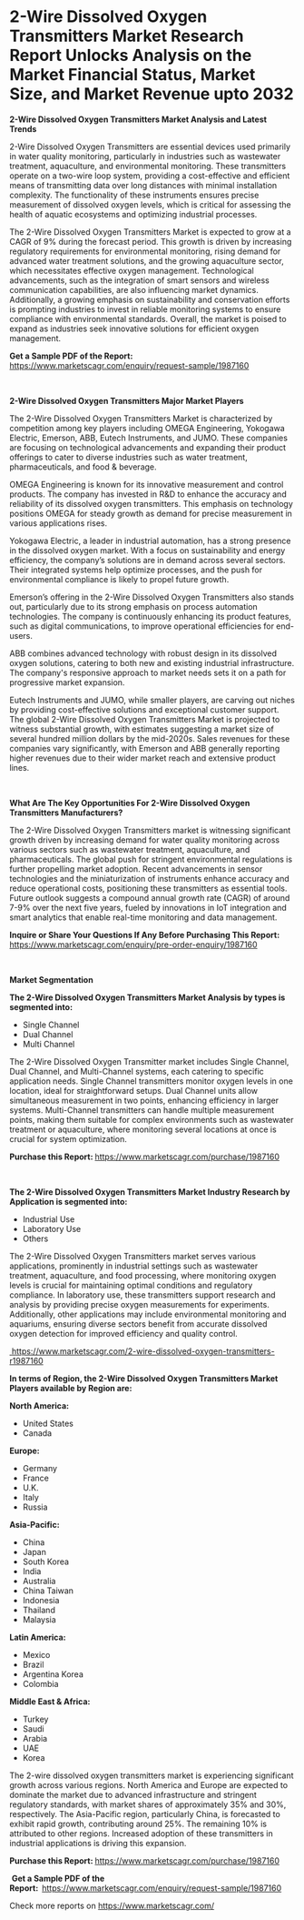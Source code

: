 <p><h1>2-Wire Dissolved Oxygen Transmitters Market Research Report Unlocks Analysis on the Market Financial Status, Market Size, and Market Revenue upto 2032</h1></p><p><strong>2-Wire Dissolved Oxygen Transmitters Market Analysis and Latest Trends</strong></p>
<p><p>2-Wire Dissolved Oxygen Transmitters are essential devices used primarily in water quality monitoring, particularly in industries such as wastewater treatment, aquaculture, and environmental monitoring. These transmitters operate on a two-wire loop system, providing a cost-effective and efficient means of transmitting data over long distances with minimal installation complexity. The functionality of these instruments ensures precise measurement of dissolved oxygen levels, which is critical for assessing the health of aquatic ecosystems and optimizing industrial processes.</p><p>The 2-Wire Dissolved Oxygen Transmitters Market is expected to grow at a CAGR of 9% during the forecast period. This growth is driven by increasing regulatory requirements for environmental monitoring, rising demand for advanced water treatment solutions, and the growing aquaculture sector, which necessitates effective oxygen management. Technological advancements, such as the integration of smart sensors and wireless communication capabilities, are also influencing market dynamics. Additionally, a growing emphasis on sustainability and conservation efforts is prompting industries to invest in reliable monitoring systems to ensure compliance with environmental standards. Overall, the market is poised to expand as industries seek innovative solutions for efficient oxygen management.</p></p>
<p><strong>Get a Sample PDF of the Report:&nbsp;</strong> <a href="https://www.marketscagr.com/enquiry/request-sample/1987160?utm_campaign=2012&utm_medium=2&utm_source=Github&utm_content=ia&utm_term=02032025&utm_id=2-wire-dissolved-oxygen-transmitters">https://www.marketscagr.com/enquiry/request-sample/1987160</a></p>
<p>&nbsp;</p>
<p><strong>2-Wire Dissolved Oxygen Transmitters Major Market Players</strong></p>
<p><p>The 2-Wire Dissolved Oxygen Transmitters Market is characterized by competition among key players including OMEGA Engineering, Yokogawa Electric, Emerson, ABB, Eutech Instruments, and JUMO. These companies are focusing on technological advancements and expanding their product offerings to cater to diverse industries such as water treatment, pharmaceuticals, and food & beverage.</p><p>OMEGA Engineering is known for its innovative measurement and control products. The company has invested in R&D to enhance the accuracy and reliability of its dissolved oxygen transmitters. This emphasis on technology positions OMEGA for steady growth as demand for precise measurement in various applications rises.</p><p>Yokogawa Electric, a leader in industrial automation, has a strong presence in the dissolved oxygen market. With a focus on sustainability and energy efficiency, the company’s solutions are in demand across several sectors. Their integrated systems help optimize processes, and the push for environmental compliance is likely to propel future growth.</p><p>Emerson’s offering in the 2-Wire Dissolved Oxygen Transmitters also stands out, particularly due to its strong emphasis on process automation technologies. The company is continuously enhancing its product features, such as digital communications, to improve operational efficiencies for end-users.</p><p>ABB combines advanced technology with robust design in its dissolved oxygen solutions, catering to both new and existing industrial infrastructure. The company's responsive approach to market needs sets it on a path for progressive market expansion.</p><p>Eutech Instruments and JUMO, while smaller players, are carving out niches by providing cost-effective solutions and exceptional customer support. The global 2-Wire Dissolved Oxygen Transmitters Market is projected to witness substantial growth, with estimates suggesting a market size of several hundred million dollars by the mid-2020s. Sales revenues for these companies vary significantly, with Emerson and ABB generally reporting higher revenues due to their wider market reach and extensive product lines.</p></p>
<p>&nbsp;</p>
<p><strong>What Are The Key Opportunities For 2-Wire Dissolved Oxygen Transmitters Manufacturers?</strong></p>
<p><p>The 2-Wire Dissolved Oxygen Transmitters market is witnessing significant growth driven by increasing demand for water quality monitoring across various sectors such as wastewater treatment, aquaculture, and pharmaceuticals. The global push for stringent environmental regulations is further propelling market adoption. Recent advancements in sensor technologies and the miniaturization of instruments enhance accuracy and reduce operational costs, positioning these transmitters as essential tools. Future outlook suggests a compound annual growth rate (CAGR) of around 7-9% over the next five years, fueled by innovations in IoT integration and smart analytics that enable real-time monitoring and data management.</p></p>
<p><strong>Inquire or Share Your Questions If Any Before Purchasing This Report:</strong> <a href="https://www.marketscagr.com/enquiry/pre-order-enquiry/1987160?utm_campaign=2012&utm_medium=2&utm_source=Github&utm_content=ia&utm_term=02032025&utm_id=2-wire-dissolved-oxygen-transmitters">https://www.marketscagr.com/enquiry/pre-order-enquiry/1987160</a></p>
<p>&nbsp;</p>
<p><strong>Market Segmentation</strong></p>
<p><strong>The 2-Wire Dissolved Oxygen Transmitters Market Analysis by types is segmented into:</strong></p>
<p><ul><li>Single Channel</li><li>Dual Channel</li><li>Multi Channel</li></ul></p>
<p><p>The 2-Wire Dissolved Oxygen Transmitter market includes Single Channel, Dual Channel, and Multi-Channel systems, each catering to specific application needs. Single Channel transmitters monitor oxygen levels in one location, ideal for straightforward setups. Dual Channel units allow simultaneous measurement in two points, enhancing efficiency in larger systems. Multi-Channel transmitters can handle multiple measurement points, making them suitable for complex environments such as wastewater treatment or aquaculture, where monitoring several locations at once is crucial for system optimization.</p></p>
<p><strong>Purchase this Report:&nbsp;</strong><a href="https://www.marketscagr.com/purchase/1987160?utm_campaign=2012&utm_medium=2&utm_source=Github&utm_content=ia&utm_term=02032025&utm_id=2-wire-dissolved-oxygen-transmitters">https://www.marketscagr.com/purchase/1987160</a></p>
<p>&nbsp;</p>
<p><strong>The 2-Wire Dissolved Oxygen Transmitters Market Industry Research by Application is segmented into:</strong></p>
<p><ul><li>Industrial Use</li><li>Laboratory Use</li><li>Others</li></ul></p>
<p><p>The 2-Wire Dissolved Oxygen Transmitters market serves various applications, prominently in industrial settings such as wastewater treatment, aquaculture, and food processing, where monitoring oxygen levels is crucial for maintaining optimal conditions and regulatory compliance. In laboratory use, these transmitters support research and analysis by providing precise oxygen measurements for experiments. Additionally, other applications may include environmental monitoring and aquariums, ensuring diverse sectors benefit from accurate dissolved oxygen detection for improved efficiency and quality control.</p></p>
<p><a href="https://www.marketscagr.com/2-wire-dissolved-oxygen-transmitters-r1987160?utm_campaign=2012&utm_medium=2&utm_source=Github&utm_content=ia&utm_term=02032025&utm_id=2-wire-dissolved-oxygen-transmitters">&nbsp;https://www.marketscagr.com/2-wire-dissolved-oxygen-transmitters-r1987160</a></p>
<p><strong>In terms of Region, the 2-Wire Dissolved Oxygen Transmitters Market Players available by Region are:</strong></p>
<p>
    <p> <strong> North America: </strong>
        <ul>
            <li>United States</li>
            <li>Canada</li>
        </ul>
        </p> 
    <p> <strong> Europe: </strong>
        <ul>
            <li>Germany</li>
            <li>France</li>
            <li>U.K.</li>
            <li>Italy</li>
            <li>Russia</li>
        </ul>
        </p> 
    <p> <strong> Asia-Pacific: </strong>
        <ul>
            <li>China</li>
            <li>Japan</li>
            <li>South Korea</li>
            <li>India</li>
            <li>Australia</li>
            <li>China Taiwan</li>
            <li>Indonesia</li>
            <li>Thailand</li>
            <li>Malaysia</li>
        </ul>
        </p> 
    <p> <strong> Latin America: </strong>
        <ul>
            <li>Mexico</li>
            <li>Brazil</li>
            <li>Argentina Korea</li>
            <li>Colombia</li>
        </ul>
        </p> 
    <p> <strong> Middle East & Africa: </strong>
        <ul>
            <li>Turkey</li>
            <li>Saudi</li>
            <li>Arabia</li>
            <li>UAE</li>
            <li>Korea</li>
        </ul>
    </p>
    </p>
<p><p>The 2-wire dissolved oxygen transmitters market is experiencing significant growth across various regions. North America and Europe are expected to dominate the market due to advanced infrastructure and stringent regulatory standards, with market shares of approximately 35% and 30%, respectively. The Asia-Pacific region, particularly China, is forecasted to exhibit rapid growth, contributing around 25%. The remaining 10% is attributed to other regions. Increased adoption of these transmitters in industrial applications is driving this expansion.</p></p>
<p><strong>Purchase this Report: </strong><a href="https://www.marketscagr.com/purchase/1987160?utm_campaign=2012&utm_medium=2&utm_source=Github&utm_content=ia&utm_term=02032025&utm_id=2-wire-dissolved-oxygen-transmitters">https://www.marketscagr.com/purchase/1987160</a></p>
<p>&nbsp;<strong>Get a Sample PDF of the Report:&nbsp;&nbsp;</strong><a href="https://www.marketscagr.com/enquiry/request-sample/1987160?utm_campaign=2012&utm_medium=2&utm_source=Github&utm_content=ia&utm_term=02032025&utm_id=2-wire-dissolved-oxygen-transmitters">https://www.marketscagr.com/enquiry/request-sample/1987160</a></p>
<p><strong></strong></p>
<p>Check more reports on <a href="https://www.marketscagr.com/?utm_campaign=2012&utm_medium=2&utm_source=Github&utm_content=ia&utm_term=02032025&utm_id=2-wire-dissolved-oxygen-transmitters">https://www.marketscagr.com/</a></p>